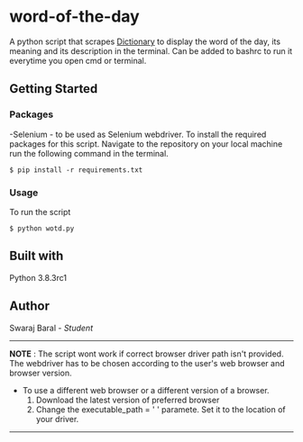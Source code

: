 # word-of-the-day
A python script that scrapes [Dictionary](https://www.dictionary.com/) to display the word of the day, its meaning and its description in the terminal. Can be added to bashrc to run it everytime you open cmd or terminal.

## Getting Started
### Packages
-Selenium - to be used as Selenium webdriver.
To install the required packages for this script. Navigate to the repository on your local machine run the following command in the terminal.
```python3
$ pip install -r requirements.txt
```
### Usage
To run the script
```python3
$ python wotd.py
```
## Built with
Python 3.8.3rc1

## Author
Swaraj Baral - *Student*

---
**NOTE**
: The script wont work if correct browser driver path isn't provided. The webdriver has to be chosen according to the user's web browser and browser version.
- To use a different web browser or a different version of a browser. 
  1. Download the latest version of preferred browser
  2. Change the executable_path = ' ' paramete. Set it to the location of your driver.
---
